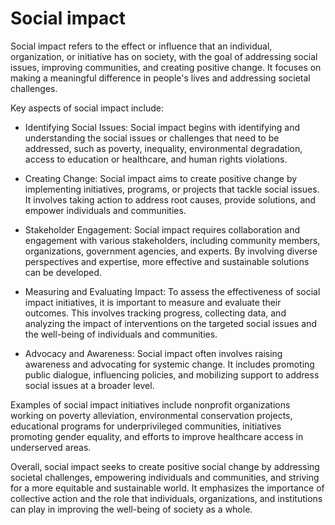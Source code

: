 # Social impact 

Social impact refers to the effect or influence that an individual, organization, or initiative has on society, with the goal of addressing social issues, improving communities, and creating positive change. It focuses on making a meaningful difference in people's lives and addressing societal challenges.

Key aspects of social impact include:

* Identifying Social Issues: Social impact begins with identifying and understanding the social issues or challenges that need to be addressed, such as poverty, inequality, environmental degradation, access to education or healthcare, and human rights violations.

* Creating Change: Social impact aims to create positive change by implementing initiatives, programs, or projects that tackle social issues. It involves taking action to address root causes, provide solutions, and empower individuals and communities.

* Stakeholder Engagement: Social impact requires collaboration and engagement with various stakeholders, including community members, organizations, government agencies, and experts. By involving diverse perspectives and expertise, more effective and sustainable solutions can be developed.

* Measuring and Evaluating Impact: To assess the effectiveness of social impact initiatives, it is important to measure and evaluate their outcomes. This involves tracking progress, collecting data, and analyzing the impact of interventions on the targeted social issues and the well-being of individuals and communities.

* Advocacy and Awareness: Social impact often involves raising awareness and advocating for systemic change. It includes promoting public dialogue, influencing policies, and mobilizing support to address social issues at a broader level.

Examples of social impact initiatives include nonprofit organizations working on poverty alleviation, environmental conservation projects, educational programs for underprivileged communities, initiatives promoting gender equality, and efforts to improve healthcare access in underserved areas.

Overall, social impact seeks to create positive social change by addressing societal challenges, empowering individuals and communities, and striving for a more equitable and sustainable world. It emphasizes the importance of collective action and the role that individuals, organizations, and institutions can play in improving the well-being of society as a whole.